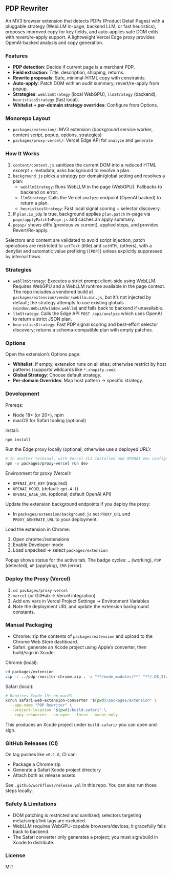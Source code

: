 ## PDP Rewriter

An MV3 browser extension that detects PDPs (Product Detail Pages) with a pluggable strategy (WebLLM in-page, backend LLM, or fast heuristics), proposes improved copy for key fields, and auto-applies safe DOM edits with revert/re-apply support. A lightweight Vercel Edge proxy provides OpenAI-backed analysis and copy generation.

### Features
- **PDP detection**: Decide if current page is a merchant PDP.
- **Field extraction**: Title, description, shipping, returns.
- **Rewrite proposals**: Safe, minimal-HTML copy with constraints.
- **Auto-apply**: Patch DOM with an audit summary; revert/re-apply from popup.
- **Strategies**: `webllmStrategy` (local WebGPU), `llmStrategy` (backend), `heuristicsStrategy` (fast local).
- **Whitelist + per-domain strategy overrides**: Configure from Options.

### Monorepo Layout
- `packages/extension/`: MV3 extension (background service worker, content script, popup, options, strategies)
- `packages/proxy-vercel/`: Vercel Edge API for `analyze` and `generate`

### How It Works
1) `content/content.js` sanitizes the current DOM into a reduced HTML excerpt + metadata; asks background to resolve a plan.
2) `background.js` picks a strategy per domain/global setting and resolves a plan:
   - `webllmStrategy`: Runs WebLLM in the page (WebGPU). Fallbacks to backend on error.
   - `llmStrategy`: Calls the Vercel `analyze` endpoint (OpenAI backed) to return a plan.
   - `heuristicsStrategy`: Fast local signal scoring + selector discovery.
3) If `plan.is_pdp` is true, background applies `plan.patch` in-page via `page/applyPatchInPage.js` and caches an apply summary.
4) `popup/` shows diffs (previous vs current), applied steps, and provides Revert/Re-apply.

Selectors and content are validated to avoid script injection; patch operations are restricted to `setText` (title) and `setHTML` (others), with a denylist and automatic value prefixing (`[PDP]`) unless explicitly suppressed by internal flows.

### Strategies
- `webllmStrategy`: Executes a strict prompt client-side using WebLLM. Requires WebGPU and a WebLLM runtime available in the page context. The repo includes a vendored build at `packages/extension/vendor/webllm.min.js`, but it’s not injected by default; the strategy attempts to use existing globals (`window.WebLLM`/`window.webllm`) and falls back to backend if unavailable.
- `llmStrategy`: Calls the Edge API `POST /api/analyze` which uses OpenAI to return a strict JSON plan.
- `heuristicsStrategy`: Fast PDP signal scoring and best-effort selector discovery; returns a schema-compatible plan with empty patches.

### Options
Open the extension’s Options page:
- **Whitelist**: If empty, extension runs on all sites; otherwise restrict by host patterns (supports wildcards like `*.shopify.com`).
- **Global Strategy**: Choose default strategy.
- **Per-domain Overrides**: Map host pattern → specific strategy.

### Development
Prereqs:
- Node 18+ (or 20+), npm
- macOS for Safari tooling (optional)

Install:

```bash
npm install
```

Run the Edge proxy locally (optional; otherwise use a deployed URL):

```bash
# In another terminal, with Vercel CLI installed and OPENAI env configured
npm -w packages/proxy-vercel run dev
```

Environment for proxy (Vercel):
- `OPENAI_API_KEY` (required)
- `OPENAI_MODEL` (default: `gpt-4.1`)
- `OPENAI_BASE_URL` (optional; default OpenAI API)

Update the extension background endpoints if you deploy the proxy:
- In `packages/extension/background.js` set `PROXY_URL` and `PROXY_GENERATE_URL` to your deployment.

Load the extension in Chrome:
1) Open chrome://extensions
2) Enable Developer mode
3) Load unpacked → select `packages/extension`

Popup shows status for the active tab. The badge cycles: `…` (working), `PDP` (detected), `AP` (applying), `ERR` (error).

### Deploy the Proxy (Vercel)
1) `cd packages/proxy-vercel`
2) `vercel` (or GitHub → Vercel integration)
3) Add env vars in Vercel Project Settings → Environment Variables
4) Note the deployment URL and update the extension background constants.

### Manual Packaging
- Chrome: zip the contents of `packages/extension` and upload to the Chrome Web Store dashboard.
- Safari: generate an Xcode project using Apple’s converter, then build/sign in Xcode.

Chrome (local):

```bash
cd packages/extension
zip -r ../pdp-rewriter-chrome.zip . -x "**/node_modules/**" "**/.DS_Store"
```

Safari (local):

```bash
# Requires Xcode 13+ on macOS
xcrun safari-web-extension-converter "$(pwd)/packages/extension" \
  --app-name "PDP Rewriter" \
  --project-location "$(pwd)/build-safari" \
  --copy-resources --no-open --force --macos-only
```

This produces an Xcode project under `build-safari/` you can open and sign.

### GitHub Releases (CI)
On tag pushes like `v0.1.0`, CI can:
- Package a Chrome zip
- Generate a Safari Xcode project directory
- Attach both as release assets

See `.github/workflows/release.yml` in this repo. You can also run those steps locally.

### Safety & Limitations
- DOM patching is restricted and sanitized; selectors targeting meta/script/link tags are excluded.
- WebLLM requires WebGPU-capable browsers/devices; it gracefully falls back to backend.
- The Safari converter only generates a project; you must sign/build in Xcode to distribute.

### License
MIT
